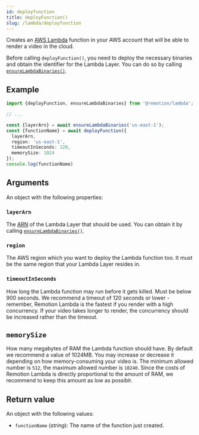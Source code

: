 ```yaml
---
id: deployfunction
title: deployFunction()
slug: /lambda/deployfunction
---
```


Creates an [AWS Lambda](https://aws.amazon.com/lambda/) function in your AWS account that will be able to render a video in the cloud.

Before calling `deployFunction()`, you need to deploy the necessary binaries and obtain the identifier for the Lambda Layer. You can do so by calling [`ensureLambdaBinaries()`](/docs/lambda/ensurelambdabinaries).

## Example

```ts
import {deployFunction, ensureLambdaBinaries} from '@remotion/lambda';

// ...

const {layerArn} = await ensureLambdaBinaries('us-east-1');
const {functionName} = await deployFunction({
  layerArn,
  region: 'us-east-1',
  timeoutInSeconds: 120,
  memorySize: 1024
});
console.log(functionName)
```

## Arguments

An object with the following properties:

### `layerArn`

The [ARN](https://docs.aws.amazon.com/general/latest/gr/aws-arns-and-namespaces.html) of the Lambda Layer that should be used. You can obtain it by calling [`ensureLambdaBinaries()`](/docs/lambda/ensurelambdabinaries).

### `region`

The AWS region which you want to deploy the Lambda function too. It must be the same region that your Lambda Layer resides in.

### `timeoutInSeconds`

How long the Lambda function may run before it gets killed. Must be below 900 seconds.
We recommend a timeout of 120 seconds or lower - remember, Remotion Lambda is the fastest if you render with a high concurrency. If your video takes longer to render, the concurrency should be increased rather than the timeout.

## `memorySize`

How many megabytes of RAM the Lambda function should have. By default we recommend a value of 1024MB. You may increase or decrease it depending on how memory-consuming your video is. The minimum allowed number is `512`, the maximum allowed number is `10240`. Since the costs of Remotion Lambda is directly proportional to the amount of RAM, we recommend to keep this amount as low as possiblr.

## Return value

An object with the following values:

- `functionName` (_string_): The name of the function just created.
